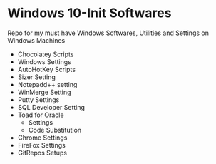 # Windows 10-Init Softwares

Repo for my must have Windows  Softwares, Utilities and Settings on Windows Machines

* Chocolatey Scripts
* Windows Settings
* AutoHotKey Scripts
* Sizer Setting
* Notepadd++ setting
* WinMerge Setting
* Putty Settings
* SQL Developer Setting
* Toad for Oracle
	* Settings
	* Code Substitution 
* Chrome Settings
* FireFox Settings
* GitRepos Setups

